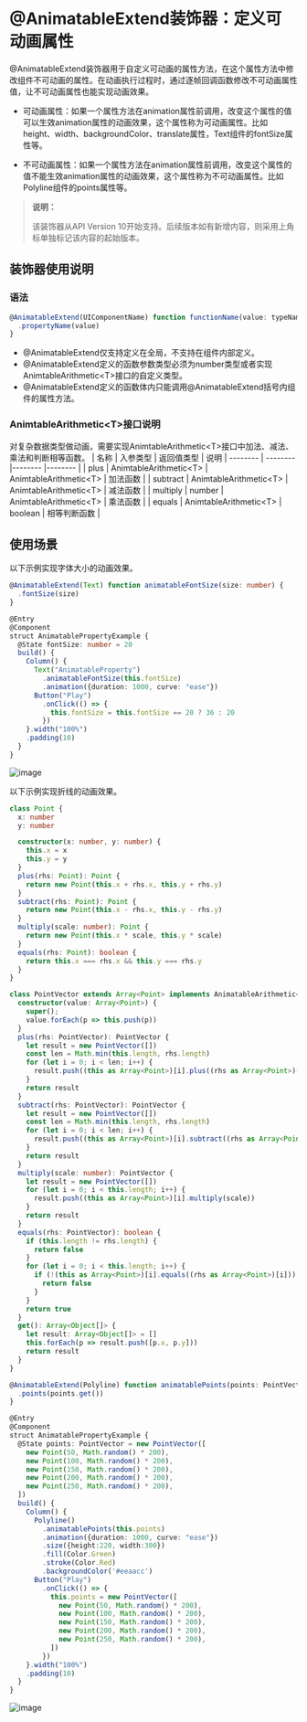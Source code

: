 # \@AnimatableExtend装饰器：定义可动画属性

@AnimatableExtend装饰器用于自定义可动画的属性方法，在这个属性方法中修改组件不可动画的属性。在动画执行过程时，通过逐帧回调函数修改不可动画属性值，让不可动画属性也能实现动画效果。

- 可动画属性：如果一个属性方法在animation属性前调用，改变这个属性的值可以生效animation属性的动画效果，这个属性称为可动画属性。比如height、width、backgroundColor、translate属性，Text组件的fontSize属性等。

- 不可动画属性：如果一个属性方法在animation属性前调用，改变这个属性的值不能生效animation属性的动画效果，这个属性称为不可动画属性。比如Polyline组件的points属性等。

>  **说明：**
>
>  该装饰器从API Version 10开始支持。后续版本如有新增内容，则采用上角标单独标记该内容的起始版本。

## 装饰器使用说明


### 语法


```ts
@AnimatableExtend(UIComponentName) function functionName(value: typeName) { 
  .propertyName(value)
}
```

- \@AnimatableExtend仅支持定义在全局，不支持在组件内部定义。
- \@AnimatableExtend定义的函数参数类型必须为number类型或者实现 AnimtableArithmetic\<T\>接口的自定义类型。
- \@AnimatableExtend定义的函数体内只能调用\@AnimatableExtend括号内组件的属性方法。

### AnimtableArithmetic\<T\>接口说明
对复杂数据类型做动画，需要实现AnimtableArithmetic\<T\>接口中加法、减法、乘法和判断相等函数。
| 名称 | 入参类型 | 返回值类型 | 说明
| -------- | -------- |-------- |-------- |
| plus | AnimtableArithmetic\<T\> | AnimtableArithmetic\<T\> | 加法函数 |
| subtract | AnimtableArithmetic\<T\> | AnimtableArithmetic\<T\> | 减法函数 |
| multiply | number | AnimtableArithmetic\<T\> | 乘法函数 |
| equals | AnimtableArithmetic\<T\> | boolean | 相等判断函数 |

## 使用场景

以下示例实现字体大小的动画效果。


```ts
@AnimatableExtend(Text) function animatableFontSize(size: number) {
  .fontSize(size)
}

@Entry
@Component
struct AnimatablePropertyExample {
  @State fontSize: number = 20
  build() {
    Column() {
      Text("AnimatableProperty")
        .animatableFontSize(this.fontSize)
        .animation({duration: 1000, curve: "ease"})
      Button("Play")
        .onClick(() => {
          this.fontSize = this.fontSize == 20 ? 36 : 20
        })
    }.width("100%")
    .padding(10)
  }
}
```
![image](figures/animatable-font-size.gif)


以下示例实现折线的动画效果。  


```ts
class Point {
  x: number
  y: number

  constructor(x: number, y: number) {
    this.x = x
    this.y = y
  }
  plus(rhs: Point): Point {
    return new Point(this.x + rhs.x, this.y + rhs.y)
  }
  subtract(rhs: Point): Point {
    return new Point(this.x - rhs.x, this.y - rhs.y)
  }
  multiply(scale: number): Point {
    return new Point(this.x * scale, this.y * scale)
  }
  equals(rhs: Point): boolean {
    return this.x === rhs.x && this.y === rhs.y
  }
}

class PointVector extends Array<Point> implements AnimatableArithmetic<PointVector> {
  constructor(value: Array<Point>) {
    super();
    value.forEach(p => this.push(p))
  }
  plus(rhs: PointVector): PointVector {
    let result = new PointVector([])
    const len = Math.min(this.length, rhs.length)
    for (let i = 0; i < len; i++) {
      result.push((this as Array<Point>)[i].plus((rhs as Array<Point>)[i]))
    }
    return result
  }
  subtract(rhs: PointVector): PointVector {
    let result = new PointVector([])
    const len = Math.min(this.length, rhs.length)
    for (let i = 0; i < len; i++) {
      result.push((this as Array<Point>)[i].subtract((rhs as Array<Point>)[i]))
    }
    return result
  }
  multiply(scale: number): PointVector {
    let result = new PointVector([])
    for (let i = 0; i < this.length; i++) {
      result.push((this as Array<Point>)[i].multiply(scale))
    }
    return result
  }
  equals(rhs: PointVector): boolean {
    if (this.length != rhs.length) {
      return false
    }
    for (let i = 0; i < this.length; i++) {
      if (!(this as Array<Point>)[i].equals((rhs as Array<Point>)[i])) {
        return false
      }
    }
    return true
  }
  get(): Array<Object[]> {
    let result: Array<Object[]> = []
    this.forEach(p => result.push([p.x, p.y]))
    return result
  }
}

@AnimatableExtend(Polyline) function animatablePoints(points: PointVector) {
  .points(points.get())
}

@Entry
@Component
struct AnimatablePropertyExample {
  @State points: PointVector = new PointVector([
    new Point(50, Math.random() * 200),
    new Point(100, Math.random() * 200),
    new Point(150, Math.random() * 200),
    new Point(200, Math.random() * 200),
    new Point(250, Math.random() * 200),
  ])
  build() {
    Column() {
      Polyline()
        .animatablePoints(this.points)
        .animation({duration: 1000, curve: "ease"})
        .size({height:220, width:300})
        .fill(Color.Green)
        .stroke(Color.Red)
        .backgroundColor('#eeaacc')
      Button("Play")
        .onClick(() => {
          this.points = new PointVector([
            new Point(50, Math.random() * 200),
            new Point(100, Math.random() * 200),
            new Point(150, Math.random() * 200),
            new Point(200, Math.random() * 200),
            new Point(250, Math.random() * 200),
          ])
        })
    }.width("100%")
    .padding(10)
  }
}
```
![image](figures/animatable-points.gif)